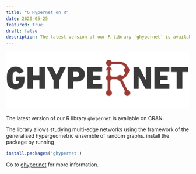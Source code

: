 ```yaml
---
title: "G Hypernet on R"
date: 2020-05-25
featured: true
draft: false
description: The latest version of our R library `ghypernet` is available on CRAN.
---
```



![](ghyper.png)

The latest version of our R library `ghypernet` is available on CRAN.

The library allows studying multi-edge networks using the framework of the generalised hypergeometric ensemble of random graphs.
install the package by running 

```R
install.packages('ghypernet')
```

Go to [ghyper.net](http://ghyper.net/) for more information.

